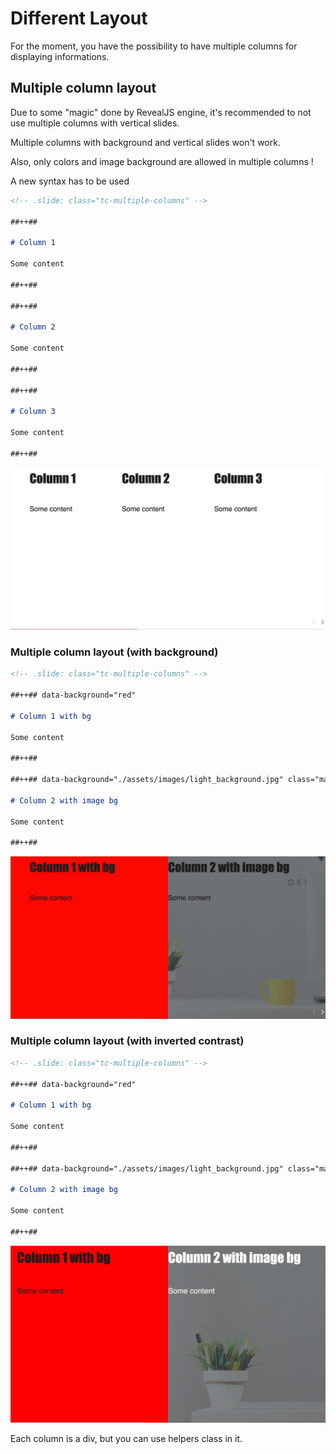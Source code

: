 # Different Layout

For the moment, you have the possibility to have multiple columns for displaying informations.

## Multiple column layout

Due to some "magic" done by RevealJS engine, it's recommended to not use multiple columns with vertical slides.

Multiple columns with background and vertical slides won't work.

Also, only colors and image background are allowed in multiple columns !

A new syntax has to be used

```md
<!-- .slide: class="tc-multiple-columns" -->

##++##

# Column 1

Some content

##++##

##++##

# Column 2

Some content

##++##

##++##

# Column 3

Some content

##++##
```

![](./imgs/multiple-cols.png)

### Multiple column layout (with background)

```md
<!-- .slide: class="tc-multiple-columns" -->

##++## data-background="red"

# Column 1 with bg

Some content

##++##

##++## data-background="./assets/images/light_background.jpg" class="mask"

# Column 2 with image bg

Some content

##++##
```

![](./imgs/multiple-cols-bg.png)

### Multiple column layout (with inverted contrast)

```md
<!-- .slide: class="tc-multiple-columns" -->

##++## data-background="red"

# Column 1 with bg

Some content

##++##

##++## data-background="./assets/images/light_background.jpg" class="mask inverted-contrast"

# Column 2 with image bg

Some content

##++##
```

![](./imgs/multiple-cols-invert.png)

Each column is a div, but you can use helpers class in it.
